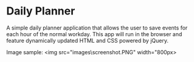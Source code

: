 # Daily Planner
A simple daily planner application that allows the user to save events for each hour of the normal workday. 
This app will run in the browser and feature dynamically updated HTML and CSS powered by jQuery.

Image sample: <img src="images\screenshot.PNG" width="800px>
